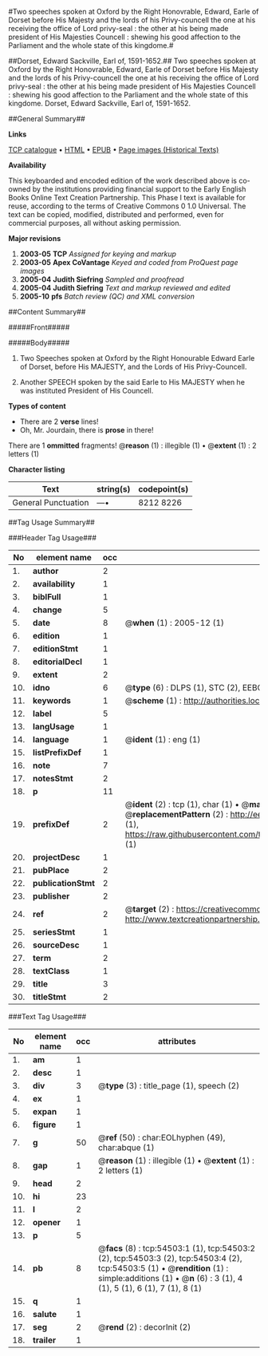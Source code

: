 #Two speeches spoken at Oxford by the Right Honovrable, Edward, Earle of Dorset before His Majesty and the lords of his Privy-councell the one at his receiving the office of Lord privy-seal : the other at his being made president of His Majesties Councell : shewing his good affection to the Parliament and the whole state of this kingdome.#

##Dorset, Edward Sackville, Earl of, 1591-1652.##
Two speeches spoken at Oxford by the Right Honovrable, Edward, Earle of Dorset before His Majesty and the lords of his Privy-councell the one at his receiving the office of Lord privy-seal : the other at his being made president of His Majesties Councell : shewing his good affection to the Parliament and the whole state of this kingdome.
Dorset, Edward Sackville, Earl of, 1591-1652.

##General Summary##

**Links**

[TCP catalogue](http://www.ota.ox.ac.uk/tcp/)  • 
[HTML](http://tei.it.ox.ac.uk/tcp/Texts-HTML/free/A36/A36379.html)  • 
[EPUB](http://tei.it.ox.ac.uk/tcp/Texts-EPUB/free/A36/A36379.epub) • 
[Page images (Historical Texts)](https://data.historicaltexts.jisc.ac.uk/view?pubId=eebo-12124045e&pageId=eebo-12124045e-54503-1)

**Availability**

This keyboarded and encoded edition of the
	       work described above is co-owned by the institutions
	       providing financial support to the Early English Books
	       Online Text Creation Partnership. This Phase I text is
	       available for reuse, according to the terms of Creative
	       Commons 0 1.0 Universal. The text can be copied,
	       modified, distributed and performed, even for
	       commercial purposes, all without asking permission.

**Major revisions**

1. __2003-05__ __TCP__ *Assigned for keying and markup*
1. __2003-05__ __Apex CoVantage__ *Keyed and coded from ProQuest page images*
1. __2005-04__ __Judith Siefring__ *Sampled and proofread*
1. __2005-04__ __Judith Siefring__ *Text and markup reviewed and edited*
1. __2005-10__ __pfs__ *Batch review (QC) and XML conversion*

##Content Summary##

#####Front#####

#####Body#####

1. Two Speeches spoken at Oxford by the Right Honourable Edward Earle of Dorset, before His MAJESTY, and the Lords of His Privy-Councell.

1. Another SPEECH spoken by the said Earle to His MAJESTY when he was instituted President of His Councell.

**Types of content**

  * There are 2 **verse** lines!
  * Oh, Mr. Jourdain, there is **prose** in there!

There are 1 **ommitted** fragments! 
 @__reason__ (1) : illegible (1)  •  @__extent__ (1) : 2 letters (1)

**Character listing**


|Text|string(s)|codepoint(s)|
|---|---|---|
|General Punctuation|—•|8212 8226|

##Tag Usage Summary##

###Header Tag Usage###

|No|element name|occ|attributes|
|---|---|---|---|
|1.|__author__|2||
|2.|__availability__|1||
|3.|__biblFull__|1||
|4.|__change__|5||
|5.|__date__|8| @__when__ (1) : 2005-12 (1)|
|6.|__edition__|1||
|7.|__editionStmt__|1||
|8.|__editorialDecl__|1||
|9.|__extent__|2||
|10.|__idno__|6| @__type__ (6) : DLPS (1), STC (2), EEBO-CITATION (1), OCLC (1), VID (1)|
|11.|__keywords__|1| @__scheme__ (1) : http://authorities.loc.gov/ (1)|
|12.|__label__|5||
|13.|__langUsage__|1||
|14.|__language__|1| @__ident__ (1) : eng (1)|
|15.|__listPrefixDef__|1||
|16.|__note__|7||
|17.|__notesStmt__|2||
|18.|__p__|11||
|19.|__prefixDef__|2| @__ident__ (2) : tcp (1), char (1)  •  @__matchPattern__ (2) : ([0-9\-]+):([0-9IVX]+) (1), (.+) (1)  •  @__replacementPattern__ (2) : http://eebo.chadwyck.com/downloadtiff?vid=$1&page=$2 (1), https://raw.githubusercontent.com/textcreationpartnership/Texts/master/tcpchars.xml#$1 (1)|
|20.|__projectDesc__|1||
|21.|__pubPlace__|2||
|22.|__publicationStmt__|2||
|23.|__publisher__|2||
|24.|__ref__|2| @__target__ (2) : https://creativecommons.org/publicdomain/zero/1.0/ (1), http://www.textcreationpartnership.org/docs/. (1)|
|25.|__seriesStmt__|1||
|26.|__sourceDesc__|1||
|27.|__term__|2||
|28.|__textClass__|1||
|29.|__title__|3||
|30.|__titleStmt__|2||


###Text Tag Usage###

|No|element name|occ|attributes|
|---|---|---|---|
|1.|__am__|1||
|2.|__desc__|1||
|3.|__div__|3| @__type__ (3) : title_page (1), speech (2)|
|4.|__ex__|1||
|5.|__expan__|1||
|6.|__figure__|1||
|7.|__g__|50| @__ref__ (50) : char:EOLhyphen (49), char:abque (1)|
|8.|__gap__|1| @__reason__ (1) : illegible (1)  •  @__extent__ (1) : 2 letters (1)|
|9.|__head__|2||
|10.|__hi__|23||
|11.|__l__|2||
|12.|__opener__|1||
|13.|__p__|5||
|14.|__pb__|8| @__facs__ (8) : tcp:54503:1 (1), tcp:54503:2 (2), tcp:54503:3 (2), tcp:54503:4 (2), tcp:54503:5 (1)  •  @__rendition__ (1) : simple:additions (1)  •  @__n__ (6) : 3 (1), 4 (1), 5 (1), 6 (1), 7 (1), 8 (1)|
|15.|__q__|1||
|16.|__salute__|1||
|17.|__seg__|2| @__rend__ (2) : decorInit (2)|
|18.|__trailer__|1||
